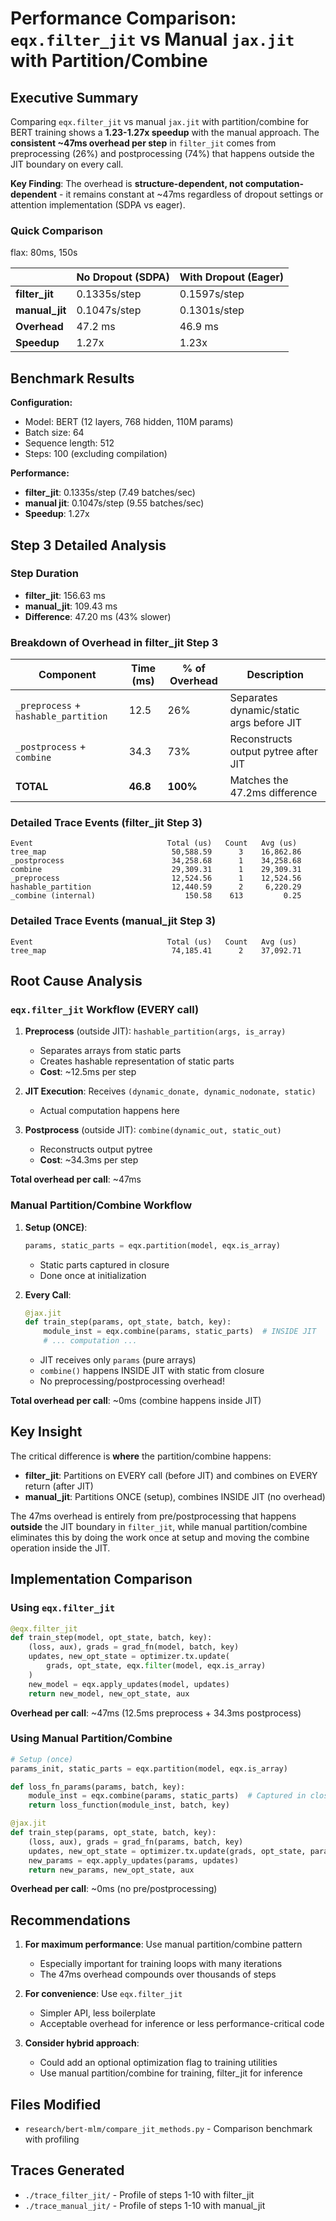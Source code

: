 # Performance Comparison: `eqx.filter_jit` vs Manual `jax.jit` with Partition/Combine

## Executive Summary

Comparing `eqx.filter_jit` vs manual `jax.jit` with partition/combine for BERT training shows a **1.23-1.27x speedup** with the manual approach. The **consistent ~47ms overhead per step** in `filter_jit` comes from preprocessing (26%) and postprocessing (74%) that happens outside the JIT boundary on every call.

**Key Finding**: The overhead is **structure-dependent, not computation-dependent** - it remains constant at ~47ms regardless of dropout settings or attention implementation (SDPA vs eager).

### Quick Comparison
flax: 80ms, 150s

|  | No Dropout (SDPA) | With Dropout (Eager) |
|--|-------------------|----------------------|
| **filter_jit** | 0.1335s/step | 0.1597s/step |
| **manual_jit** | 0.1047s/step | 0.1301s/step |
| **Overhead** | 47.2 ms | 46.9 ms |
| **Speedup** | 1.27x | 1.23x |

## Benchmark Results

**Configuration:**
- Model: BERT (12 layers, 768 hidden, 110M params)
- Batch size: 64
- Sequence length: 512
- Steps: 100 (excluding compilation)

**Performance:**
- **filter_jit**: 0.1335s/step (7.49 batches/sec)
- **manual jit**: 0.1047s/step (9.55 batches/sec)
- **Speedup**: 1.27x

## Step 3 Detailed Analysis

### Step Duration
- **filter_jit**: 156.63 ms
- **manual_jit**: 109.43 ms
- **Difference**: 47.20 ms (43% slower)

### Breakdown of Overhead in filter_jit Step 3

| Component | Time (ms) | % of Overhead | Description |
|-----------|-----------|---------------|-------------|
| `_preprocess` + `hashable_partition` | 12.5 | 26% | Separates dynamic/static args before JIT |
| `_postprocess` + `combine` | 34.3 | 73% | Reconstructs output pytree after JIT |
| **TOTAL** | **46.8** | **100%** | Matches the 47.2ms difference |

### Detailed Trace Events (filter_jit Step 3)

```
Event                              Total (us)   Count   Avg (us)
tree_map                            50,588.59      3    16,862.86
_postprocess                        34,258.68      1    34,258.68
combine                             29,309.31      1    29,309.31
_preprocess                         12,524.56      1    12,524.56
hashable_partition                  12,440.59      2     6,220.29
_combine (internal)                    150.58    613         0.25
```

### Detailed Trace Events (manual_jit Step 3)

```
Event                              Total (us)   Count   Avg (us)
tree_map                            74,185.41      2    37,092.71
```

## Root Cause Analysis

### `eqx.filter_jit` Workflow (EVERY call)

1. **Preprocess** (outside JIT): `hashable_partition(args, is_array)`
   - Separates arrays from static parts
   - Creates hashable representation of static parts
   - **Cost**: ~12.5ms per step

2. **JIT Execution**: Receives `(dynamic_donate, dynamic_nodonate, static)`
   - Actual computation happens here
   
3. **Postprocess** (outside JIT): `combine(dynamic_out, static_out)`
   - Reconstructs output pytree
   - **Cost**: ~34.3ms per step

**Total overhead per call**: ~47ms

### Manual Partition/Combine Workflow

1. **Setup (ONCE)**:
   ```python
   params, static_parts = eqx.partition(model, eqx.is_array)
   ```
   - Static parts captured in closure
   - Done once at initialization

2. **Every Call**:
   ```python
   @jax.jit
   def train_step(params, opt_state, batch, key):
       module_inst = eqx.combine(params, static_parts)  # INSIDE JIT
       # ... computation ...
   ```
   - JIT receives only `params` (pure arrays)
   - `combine()` happens INSIDE JIT with static from closure
   - No preprocessing/postprocessing overhead!

**Total overhead per call**: ~0ms (combine happens inside JIT)

## Key Insight

The critical difference is **where** the partition/combine happens:

- **filter_jit**: Partitions on EVERY call (before JIT) and combines on EVERY return (after JIT)
- **manual_jit**: Partitions ONCE (setup), combines INSIDE JIT (no overhead)

The 47ms overhead is entirely from pre/postprocessing that happens **outside** the JIT boundary in `filter_jit`, while manual partition/combine eliminates this by doing the work once at setup and moving the combine operation inside the JIT.

## Implementation Comparison

### Using `eqx.filter_jit`

```python
@eqx.filter_jit
def train_step(model, opt_state, batch, key):
    (loss, aux), grads = grad_fn(model, batch, key)
    updates, new_opt_state = optimizer.tx.update(
        grads, opt_state, eqx.filter(model, eqx.is_array)
    )
    new_model = eqx.apply_updates(model, updates)
    return new_model, new_opt_state, aux
```

**Overhead per call**: ~47ms (12.5ms preprocess + 34.3ms postprocess)

### Using Manual Partition/Combine

```python
# Setup (once)
params_init, static_parts = eqx.partition(model, eqx.is_array)

def loss_fn_params(params, batch, key):
    module_inst = eqx.combine(params, static_parts)  # Captured in closure
    return loss_function(module_inst, batch, key)

@jax.jit
def train_step(params, opt_state, batch, key):
    (loss, aux), grads = grad_fn(params, batch, key)
    updates, new_opt_state = optimizer.tx.update(grads, opt_state, params)
    new_params = eqx.apply_updates(params, updates)
    return new_params, new_opt_state, aux
```

**Overhead per call**: ~0ms (no pre/postprocessing)

## Recommendations

1. **For maximum performance**: Use manual partition/combine pattern
   - Especially important for training loops with many iterations
   - The 47ms overhead compounds over thousands of steps

2. **For convenience**: Use `eqx.filter_jit`
   - Simpler API, less boilerplate
   - Acceptable overhead for inference or less performance-critical code

3. **Consider hybrid approach**: 
   - Could add an optional optimization flag to training utilities
   - Use manual partition/combine for training, filter_jit for inference

## Files Modified

- `research/bert-mlm/compare_jit_methods.py` - Comparison benchmark with profiling

## Traces Generated

- `./trace_filter_jit/` - Profile of steps 1-10 with filter_jit
- `./trace_manual_jit/` - Profile of steps 1-10 with manual_jit
